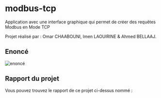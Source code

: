 # modbus-tcp
Application avec  une interface graphique qui permet de créer des requêtes Modbus en Mode TCP

Projet réalisé par : Omar CHAABOUNI, Imen LAOUIRINE & Ahmed BELLAAJ.

## Enoncé
![enoncé](https://user-images.githubusercontent.com/55398565/152688634-098c70ae-a7e8-429f-ad4e-80740d18d0f6.PNG)

## Rapport du projet
Vous pouvez trouvez le rapport de ce projet ci-dessus nommé :
